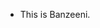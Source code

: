 - This is Banzeeni.

<!---
BanzeeniCompany/BanzeeniCompany is a ✨ special ✨ repository because its `README.md` (this file) appears on your GitHub profile.
You can click the Preview link to take a look at your changes.
--->
